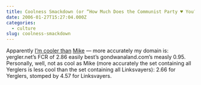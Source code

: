 ```yaml
---
title: Coolness Smackdown (or “How Much Does the Communist Party ♥ You?”)
date: 2006-01-27T15:27:04.000Z
categories:
  - culture
slug: coolness-smackdown
---
```

Apparently [I’m cooler than][1]  [Mike][2]  — more accurately my domain is: yergler.net’s FCR of 2.86 easily best’s gondwanaland.com’s measly 0.95. Personally, well, not as cool as Mike (more accurately the set containing all Yerglers is less cool than the set containing all Linksvayers): 2.66 for Yerglers, stomped by 4.57 for Linksvayers.



 [1]: http://gondwanaland.com/mlog/2006/01/26/freedom-china-ratio/
 [2]: http://gondwanaland.com/mlog/
